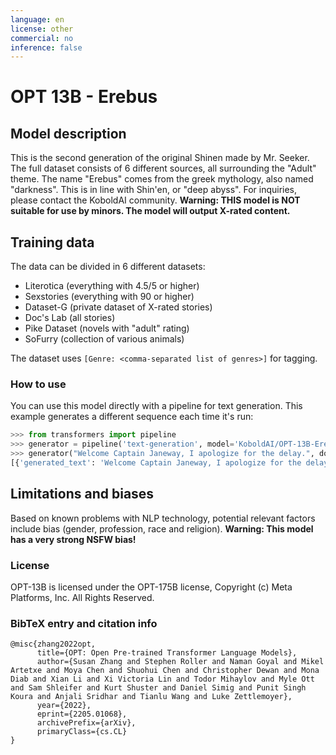 ```yaml
---
language: en
license: other
commercial: no
inference: false
---
```

# OPT 13B - Erebus
## Model description
This is the second generation of the original Shinen made by Mr. Seeker. The full dataset consists of 6 different sources, all surrounding the "Adult" theme. The name "Erebus" comes from the greek mythology, also named "darkness". This is in line with Shin'en, or "deep abyss". For inquiries, please contact the KoboldAI community. **Warning: THIS model is NOT suitable for use by minors. The model will output X-rated content.**

## Training data
The data can be divided in 6 different datasets:
- Literotica (everything with 4.5/5 or higher)
- Sexstories (everything with 90 or higher)
- Dataset-G (private dataset of X-rated stories)
- Doc's Lab (all stories)
- Pike Dataset (novels with "adult" rating)
- SoFurry (collection of various animals)

The dataset uses `[Genre: <comma-separated list of genres>]` for tagging.

### How to use
You can use this model directly with a pipeline for text generation. This example generates a different sequence each time it's run:
```py
>>> from transformers import pipeline
>>> generator = pipeline('text-generation', model='KoboldAI/OPT-13B-Erebus')
>>> generator("Welcome Captain Janeway, I apologize for the delay.", do_sample=True, min_length=50)
[{'generated_text': 'Welcome Captain Janeway, I apologize for the delay."\nIt's all right," Janeway said. "I'm certain that you're doing your best to keep me informed of what\'s going on."'}]
```

## Limitations and biases
Based on known problems with NLP technology, potential relevant factors include bias (gender, profession, race and religion). **Warning: This model has a very strong NSFW bias!**

### License
OPT-13B is licensed under the OPT-175B license, Copyright (c) Meta Platforms, Inc. All Rights Reserved.

### BibTeX entry and citation info
```
@misc{zhang2022opt,
      title={OPT: Open Pre-trained Transformer Language Models}, 
      author={Susan Zhang and Stephen Roller and Naman Goyal and Mikel Artetxe and Moya Chen and Shuohui Chen and Christopher Dewan and Mona Diab and Xian Li and Xi Victoria Lin and Todor Mihaylov and Myle Ott and Sam Shleifer and Kurt Shuster and Daniel Simig and Punit Singh Koura and Anjali Sridhar and Tianlu Wang and Luke Zettlemoyer},
      year={2022},
      eprint={2205.01068},
      archivePrefix={arXiv},
      primaryClass={cs.CL}
}
```